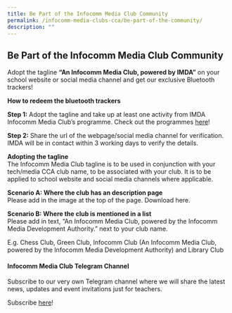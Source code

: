 ```yaml
---
title: Be Part of the Infocomm Media Club Community
permalink: /infocomm-media-clubs-cca/be-part-of-the-community/
description: ""
---
```


## Be Part of the Infocomm Media Club Community

Adopt the tagline **“An Infocomm Media Club, powered by IMDA”** on your school website or social media channel and get our exclusive Bluetooth trackers! 

**How to redeem the bluetooth trackers**  

**Step 1:** Adopt the tagline and take up at least one activity from IMDA Infocomm Media Club’s programme. Check out the programmes [here](https://codesg.imda.gov.sg/infocomm-media-clubs/)!

**Step 2:** Share the url of the webpage/social media channel for verification. IMDA will be in contact within 3 working days to verify the details.

**Adopting the tagline**
<br>
The Infocomm Media Club tagline is to be used in conjunction with your tech/media CCA club name, to be associated with your club. It is to be applied to school website and social media channels where applicable. 

**Scenario A: Where the club has an description page**
<br>
Please add in the image at the top of the page. Download here. 

**Scenario B: Where the club is mentioned in a list**
<br>
Please add in text, “An Infocomm Media Club, powered by the Infocomm Media Development Authority.” next to your club name. 

E.g. Chess Club, Green Club, Infocomm Club (An Infocomm Media Club, powered by the Infocomm Media Development Authority) and Library Club

#### Infocomm Media Club Telegram Channel

Subscribe to our very own Telegram channel where we will share the latest news, updates and event invitations just for teachers.

Subscribe [here](https://go.gov.sg/imda-imc-telegram-channel)!